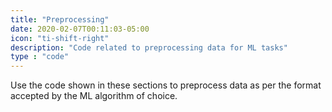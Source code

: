 ```yaml
---
title: "Preprocessing"
date: 2020-02-07T00:11:03-05:00
icon: "ti-shift-right"
description: "Code related to preprocessing data for ML tasks"
type : "code"
---
```


Use the code shown in these sections to preprocess data as per the format accepted by the ML algorithm of choice.